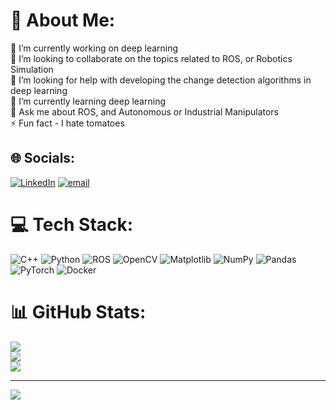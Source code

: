 # 💫 About Me:
🔭 I’m currently working on deep learning<br>👯 I’m looking to collaborate on the topics related to ROS, or Robotics Simulation<br>🤝 I’m looking for help with developing the change detection algorithms in deep learning<br>🌱 I’m currently learning deep learning<br>💬 Ask me about ROS, and Autonomous or Industrial Manipulators<br>⚡ Fun fact - I hate tomatoes


## 🌐 Socials:
[![LinkedIn](https://img.shields.io/badge/LinkedIn-%230077B5.svg?logo=linkedin&logoColor=white)](https://linkedin.com/in/ashish-kabra-3198a0195) [![email](https://img.shields.io/badge/Email-D14836?logo=gmail&logoColor=white)](mailto:kabraashish789@gmail.com) 

# 💻 Tech Stack:
![C++](https://img.shields.io/badge/c++-%2300599C.svg?style=for-the-badge&logo=c%2B%2B&logoColor=white) ![Python](https://img.shields.io/badge/python-3670A0?style=for-the-badge&logo=python&logoColor=ffdd54) ![ROS](https://img.shields.io/badge/ros-%230A0FF9.svg?style=for-the-badge&logo=ros&logoColor=white) ![OpenCV](https://img.shields.io/badge/opencv-%23white.svg?style=for-the-badge&logo=opencv&logoColor=white) ![Matplotlib](https://img.shields.io/badge/Matplotlib-%23ffffff.svg?style=for-the-badge&logo=Matplotlib&logoColor=black) ![NumPy](https://img.shields.io/badge/numpy-%23013243.svg?style=for-the-badge&logo=numpy&logoColor=white) ![Pandas](https://img.shields.io/badge/pandas-%23150458.svg?style=for-the-badge&logo=pandas&logoColor=white) ![PyTorch](https://img.shields.io/badge/PyTorch-%23EE4C2C.svg?style=for-the-badge&logo=PyTorch&logoColor=white) ![Docker](https://img.shields.io/badge/docker-%230db7ed.svg?style=for-the-badge&logo=docker&logoColor=white)
# 📊 GitHub Stats:
![](https://github-readme-stats.vercel.app/api?username=kabraashish789&theme=dark&hide_border=true&include_all_commits=true&count_private=true)<br/>
![](https://nirzak-streak-stats.vercel.app/?user=kabraashish789&theme=dark&hide_border=true)<br/>
![](https://github-readme-stats.vercel.app/api/top-langs/?username=kabraashish789&theme=dark&hide_border=true&include_all_commits=true&count_private=true&layout=compact)

---
[![](https://visitcount.itsvg.in/api?id=kabraashish789&icon=0&color=0)](https://visitcount.itsvg.in)

<!-- Proudly created with GPRM ( https://gprm.itsvg.in ) -->

